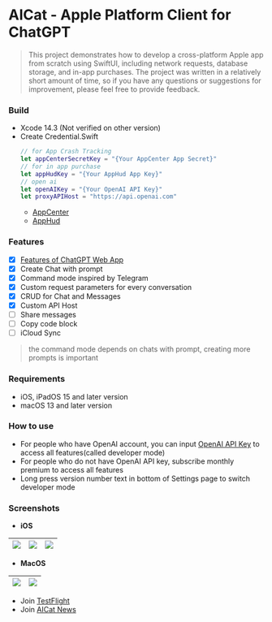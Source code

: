 # AICat - Apple Platform Client for ChatGPT

> This project demonstrates how to develop a cross-platform Apple app from scratch using SwiftUI, including network requests, database storage, and in-app purchases. The project was written in a relatively short amount of time, so if you have any questions or suggestions for improvement, please feel free to provide feedback.

### Build
- Xcode 14.3 (Not verified on other version)
- Create Credential.Swift
  ```Swift
  // for App Crash Tracking
  let appCenterSecretKey = "{Your AppCenter App Secret}"
  // for in app purchase
  let appHudKey = "{Your AppHud App Key}"
  // open ai
  let openAIKey = "{Your OpenAI API Key}"
  let proxyAPIHost = "https://api.openai.com"
  ```
  - [AppCenter](https://appcenter.ms/)
  - [AppHud](https://apphud.com/)

### Features

- [x] [Features of ChatGPT Web App](https://chat.openai.com/chat)
- [x] Create Chat with prompt
- [x] Command mode inspired by Telegram
- [x] Custom request parameters for every conversation
- [x] CRUD for Chat and Messages
- [x] Custom API Host
- [ ] Share messages
- [ ] Copy code block
- [ ] iCloud Sync

> the command mode depends on chats with prompt, creating more prompts is important

### Requirements
- iOS, iPadOS 15 and later version
- macOS 13 and later version

### How to use
- For people who have OpenAI account, you can input [OpenAI API Key](https://platform.openai.com/account/api-keys) to access all features(called developer mode)
- For people who do not have OpenAI API key, subscribe monthly premium to access all features
- Long press version number text in bottom of Settings page to switch developer mode



### Screenshots

- **iOS**
  
![](Screenshots/AICat_Chatlist.png) | ![](Screenshots/AICat_Command.png) | ![](Screenshots/AICat_Conversation.png)
---|---|---

- **MacOS**

![](Screenshots/AICat_macOS.png) | ![](Screenshots/AICat_menubar.png)
---|---


- Join [TestFlight](https://testflight.apple.com/join/ow799Vvb)
- Join [AICat News](https://t.me/aicatevents)